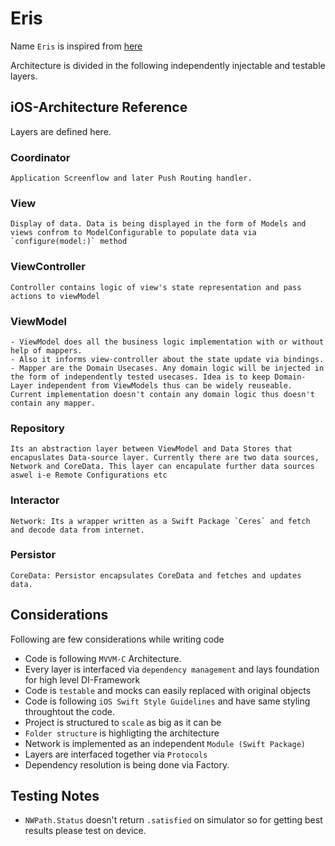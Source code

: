 # Eris

Name `Eris` is inspired from [here](https://solarsystem.nasa.gov/planets/dwarf-planets/eris)

Architecture is divided in the following independently injectable and testable layers. 

## iOS-Architecture Reference 

Layers are defined here. 

### Coordinator
    Application Screenflow and later Push Routing handler.
### View
    Display of data. Data is being displayed in the form of Models and views confrom to ModelConfigurable to populate data via `configure(model:)` method
### ViewController
    Controller contains logic of view's state representation and pass actions to viewModel
### ViewModel
    - ViewModel does all the business logic implementation with or without help of mappers.
    - Also it informs view-controller about the state update via bindings. 
    - Mapper are the Domain Usecases. Any domain logic will be injected in the form of independently tested usecases. Idea is to keep Domain-Layer independent from ViewModels thus can be widely reuseable. Current implementation doesn't contain any domain logic thus doesn't contain any mapper.
### Repository
    Its an abstraction layer between ViewModel and Data Stores that encapuslates Data-source layer. Currently there are two data sources, Network and CoreData. This layer can encapulate further data sources aswel i-e Remote Configurations etc
### Interactor
    Network: Its a wrapper written as a Swift Package `Ceres` and fetch and decode data from internet. 
### Persistor
    CoreData: Persistor encapsulates CoreData and fetches and updates data.
        
## Considerations

Following are few considerations while writing code

- Code is following `MVVM-C` Architecture. 
- Every layer is interfaced via `dependency management` and lays foundation for high level DI-Framework
- Code is `testable` and mocks can easily replaced with original objects
- Code is following `iOS Swift Style Guidelines` and have same styling throughtout the code. 
- Project is structured to `scale` as big as it can be 
- `Folder structure` is highligting the architecture   
- Network is implemented as an independent `Module (Swift Package)`
- Layers are interfaced together via `Protocols`
- Dependency resolution is being done via Factory. 

## Testing Notes
- `NWPath.Status` doesn't return `.satisfied` on simulator so for getting best results please test on device.
